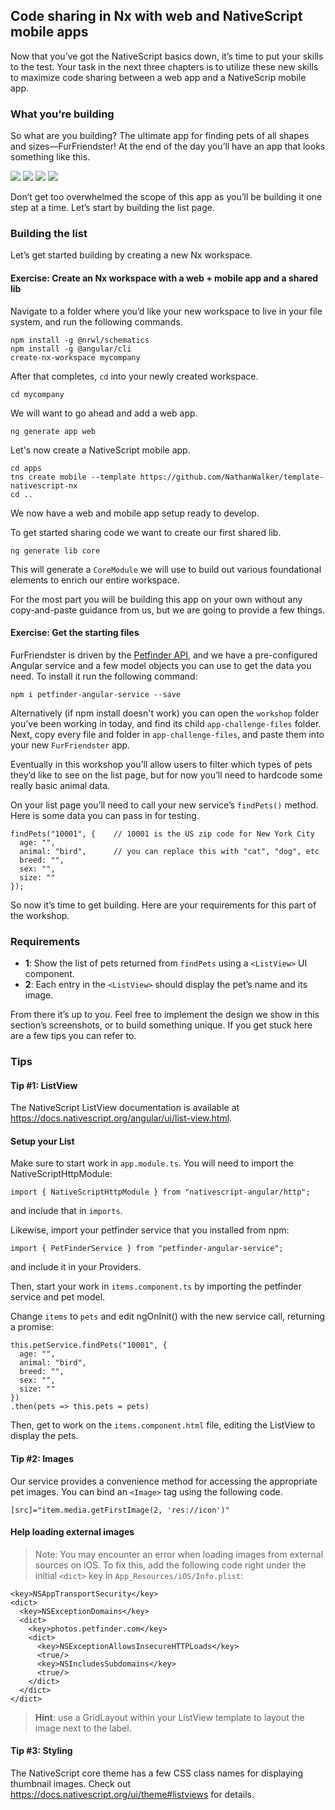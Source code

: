 ## Code sharing in Nx with web and NativeScript mobile apps

Now that you’ve got the NativeScript basics down, it’s time to put your skills to the test. Your task in the next three chapters is to utilize these new skills to maximize code sharing between a web app and a NativeScrip mobile app.

### What you’re building

So what are you building? The ultimate app for finding pets of all shapes and sizes—FurFriendster! At the end of the day you’ll have an app that looks something like this.

![](images/chapter7/0.png?raw=true)
![](images/chapter7/1.png?raw=true)
![](images/chapter7/2.png?raw=true)
![](images/chapter7/3.png?raw=true)

Don’t get too overwhelmed the scope of this app as you’ll be building it one step at a time. Let’s start by building the list page.

### Building the list

Let’s get started building by creating a new Nx workspace.

<h4 class="exercise-start">
  <b>Exercise</b>: Create an Nx workspace with a web + mobile app and a shared lib
</h4>

Navigate to a folder where you’d like your new workspace to live in your file system, and run the following commands.

```
npm install -g @nrwl/schematics
npm install -g @angular/cli
create-nx-workspace mycompany
```

After that completes, `cd` into your newly created workspace.

```
cd mycompany
```

We will want to go ahead and add a web app.

```
ng generate app web
```

Let's now create a NativeScript mobile app.

```
cd apps
tns create mobile --template https://github.com/NathanWalker/template-nativescript-nx
cd ..
```

We now have a web and mobile app setup ready to develop. 

To get started sharing code we want to create our first shared lib.

```
ng generate lib core
```

This will generate a `CoreModule` we will use to build out various foundational elements to enrich our entire workspace.

<div class="exercise-end"></div>



For the most part you will be building this app on your own without any copy-and-paste guidance from us, but we are going to provide a few things.

<h4 class="exercise-start">
  <b>Exercise</b>: Get the starting files
</h4>

FurFriendster is driven by the [Petfinder API](https://www.petfinder.com/developers/api-docs), and we have a pre-configured Angular service and a few model objects you can use to get the data you need. To install it run the following command:

```
npm i petfinder-angular-service --save
```

Alternatively (if npm install doesn't work) you can open the `workshop` folder you’ve been working in today, and find its child `app-challenge-files` folder. Next, copy every file and folder in `app-challenge-files`, and paste them into your new `FurFriendster` app.

<div class="exercise-end"></div>

Eventually in this workshop you’ll allow users to filter which types of pets they’d like to see on the list page, but for now you’ll need to hardcode some really basic animal data.

On your list page you’ll need to call your new service’s `findPets()` method. Here is some data you can pass in for testing.

```
findPets("10001", {    // 10001 is the US zip code for New York City
  age: "",
  animal: "bird",      // you can replace this with "cat", "dog", etc
  breed: "",
  sex: "",
  size: ""
});
```

So now it’s time to get building. Here are your requirements for this part of the workshop.

### Requirements

* **1**: Show the list of pets returned from `findPets` using a `<ListView>` UI component.
* **2**: Each entry in the `<ListView>` should display the pet’s name and its image.

From there it’s up to you. Feel free to implement the design we show in this section’s screenshots, or to build something unique. If you get stuck here are a few tips you can refer to.

### Tips

#### Tip #1: ListView

The NativeScript ListView documentation is available at <https://docs.nativescript.org/angular/ui/list-view.html>.

<h4 class="exercise-start">
  Setup your List
</h4>

Make sure to start work in `app.module.ts`. You will need to import the NativeScriptHttpModule:

```
import { NativeScriptHttpModule } from "nativescript-angular/http";
```
and include that in `imports`. 

Likewise, import your petfinder service that you installed from npm:

```
import { PetFinderService } from "petfinder-angular-service";
```

and include it in your Providers. 

Then, start your work in `items.component.ts` by importing the petfinder service and pet model. 

Change `items` to `pets` and edit ngOnInit() with the new service call, returning a promise:

```
this.petService.findPets("10001", {
  age: "",
  animal: "bird",
  breed: "",
  sex: "",
  size: ""
})
.then(pets => this.pets = pets)
```

Then, get to work on the `items.component.html` file, editing the ListView to display the pets.

<div class="exercise-end"></div> 

#### Tip #2: Images

Our service provides a convenience method for accessing the appropriate pet images. You can bind an `<Image>` tag using the following code.

```
[src]="item.media.getFirstImage(2, 'res://icon')"
```
<h4 class="exercise-start">
  Help loading external images
</h4>

> Note: You may encounter an error when loading images from external sources on iOS. To fix this, add the following code right under the initial `<dict>` key in `App_Resources/iOS/Info.plist`:

```
<key>NSAppTransportSecurity</key>
<dict>
  <key>NSExceptionDomains</key>
  <dict>
    <key>photos.petfinder.com</key>
    <dict>
      <key>NSExceptionAllowsInsecureHTTPLoads</key>
      <true/>
      <key>NSIncludesSubdomains</key>
      <true/>
    </dict>
  </dict>
</dict>
```

> **Hint**: use a GridLayout within your ListView template to layout the image next to the label. 

<div class="exercise-end"></div>

#### Tip #3: Styling

The NativeScript core theme has a few CSS class names for displaying thumbnail images. Check out <https://docs.nativescript.org/ui/theme#listviews> for details.
